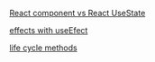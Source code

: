 [React component vs React UseState](https://legacy.reactjs.org/docs/hooks-reference.html#usestate)

[effects with useEfect](https://legacy.reactjs.org/docs/hooks-effect.html)

[life cycle methods ](https://es.react.dev/learn/lifecycle-of-reactive-effects)
